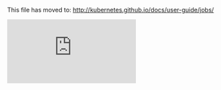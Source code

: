 This file has moved to: http://kubernetes.github.io/docs/user-guide/jobs/


<!-- BEGIN MUNGE: GENERATED_ANALYTICS -->
[![Analytics](https://kubernetes-site.appspot.com/UA-36037335-10/GitHub/docs/user-guide/jobs.md?pixel)]()
<!-- END MUNGE: GENERATED_ANALYTICS -->
